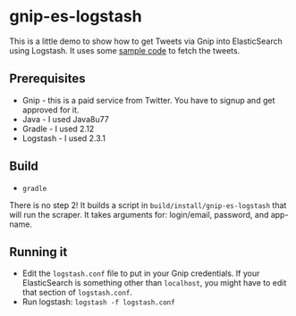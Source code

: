 # gnip-es-logstash
This is a little demo to show how to get Tweets via Gnip into ElasticSearch
using Logstash.  It uses some [sample
code](https://github.com/twitter/hbc/blob/master/hbc-example/src/main/java/com/twitter/hbc/example/EnterpriseStreamExample.java)
to fetch the tweets.

## Prerequisites
* Gnip - this is a paid service from Twitter.  You have to signup and get approved for it.
* Java - I used Java8u77
* Gradle - I used 2.12
* Logstash - I used 2.3.1

## Build

* `gradle`

There is no step 2!  It builds a script in `build/install/gnip-es-logstash`
that will run the scraper.  It takes arguments for: login/email, password,
and app-name.

## Running it
* Edit the `logstash.conf` file to put in your Gnip credentials.  If your
ElasticSearch is something other than `localhost`, you might have to edit
that section of `logstash.conf`.
* Run logstash: `logstash -f logstash.conf`

